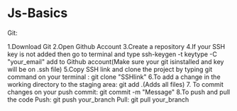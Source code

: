 # Js-Basics

Git: 

1.Download Git
2.Open Github Account
3.Create a repository
4.If your SSH key is not added then go to terminal and type ssh-keygen -t keytype -C "your_email" add to Github account(Make sure your git isinstalled and key will be on .ssh file)
5.Copy SSH link and clone the project by typing git command on your terminal : git clone "SSHlink"
6.To add a change in the working directory to the staging area: git add .(Adds all files)
7. To commit changes on your push commit: git commit -m "Message"
8.To push and pull the code 
    Push: git push your_branch
    Pull: git pull your_branch
